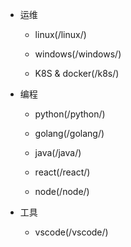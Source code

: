 * 运维

  * linux(/linux/)
  
  * windows(/windows/)

  * K8S & docker(/k8s/)


* 编程
  * python(/python/)

  * golang(/golang/)

  * java(/java/)

  * react(/react/)

  * node(/node/)


* 工具
  * vscode(/vscode/)